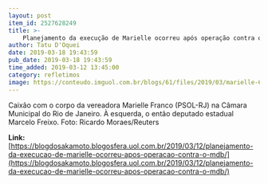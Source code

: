 ```yaml
---
layout: post
item_id: 2527628249
title: >-
    Planejamento da execução de Marielle ocorreu após operação contra o MDB
author: Tatu D'Oquei
date: 2019-03-18 19:43:59
pub_date: 2019-03-18 19:43:59
time_added: 2019-03-12 13:45:00
category: refletimos
image: https://conteudo.imguol.com.br/blogs/61/files/2019/03/marielle-615x300.jpg
---
```


Caixão com o corpo da vereadora Marielle Franco (PSOL-RJ) na Câmara Municipal do Rio de Janeiro. À esquerda, o então deputado estadual Marcelo Freixo. Foto: Ricardo Moraes/Reuters

**Link:** [https://blogdosakamoto.blogosfera.uol.com.br/2019/03/12/planejamento-da-execucao-de-marielle-ocorreu-apos-operacao-contra-o-mdb/](https://blogdosakamoto.blogosfera.uol.com.br/2019/03/12/planejamento-da-execucao-de-marielle-ocorreu-apos-operacao-contra-o-mdb/)

